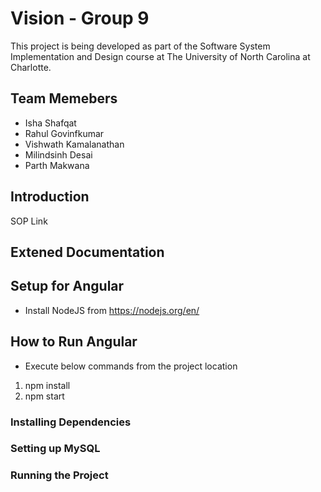 # Vision - Group 9

This project is being developed as part of the Software System Implementation and Design course at The University of North Carolina at Charlotte.

## Team Memebers 
- Isha Shafqat 
- Rahul Govinfkumar 
- Vishwath Kamalanathan
- Milindsinh Desai 
- Parth Makwana

## Introduction

SOP Link 

## Extened Documentation 

## Setup for Angular
- Install NodeJS from https://nodejs.org/en/
## How to Run Angular
- Execute below commands from the project location
1. npm install
2. npm start

### Installing Dependencies 
### Setting up MySQL 
### Running the Project 
